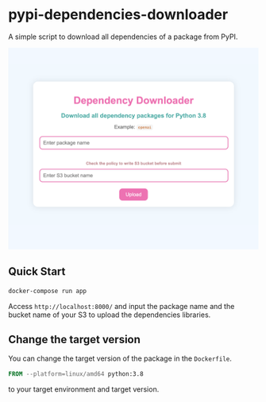 # pypi-dependencies-downloader

A simple script to download all dependencies of a package from PyPI.

![](./image.png)

## Quick Start

```bash
docker-compose run app
```

Access ```http://localhost:8000/``` and input the package name and the bucket name of your S3 to upload the dependencies libraries.


## Change the target version
You can change the target version of the package in the ```Dockerfile```.

```Dockerfile
FROM --platform=linux/amd64 python:3.8
```

to your target environment and target version.